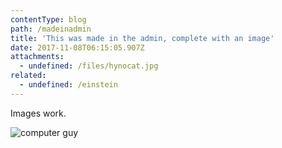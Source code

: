 ```yaml
---
contentType: blog
path: /madeinadmin
title: 'This was made in the admin, complete with an image'
date: 2017-11-08T06:15:05.907Z
attachments:
  - undefined: /files/hynocat.jpg
related:
  - undefined: /einstein
---
```

Images work.

![computer guy](/files/tumblr_nilmmbd4qq1ssby0io1_540.gif)
